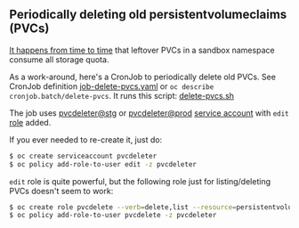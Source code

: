 ## Periodically deleting old persistentvolumeclaims (PVCs)

[It happens from time to time](https://github.com/packit-service/packit-service/issues/409) that leftover PVCs in a sandbox namespace consume all storage quota.

As a work-around, here's a CronJob to periodically delete old PVCs.
See CronJob definition [job-delete-pvcs.yaml](./job-delete-pvcs.yaml) or `oc describe cronjob.batch/delete-pvcs`.
It runs this script: [delete-pvcs.sh](./delete-pvcs.sh)

The job uses
[pvcdeleter@stg](https://admin-console.pro-eu-west-1.openshift.com/k8s/ns/packit-stg-sandbox/serviceaccounts/pvcdeleter) or
[pvcdeleter@prod](https://admin-console.pro-eu-west-1.openshift.com/k8s/ns/packit-prod-sandbox/serviceaccounts/pvcdeleter)
[service account](https://docs.openshift.com/container-platform/3.11/dev_guide/service_accounts.html)
with `edit` [role](https://docs.openshift.com/container-platform/3.11/admin_guide/manage_rbac.html) added.

If you ever needed to re-create it, just do:

```bash
$ oc create serviceaccount pvcdeleter
$ oc policy add-role-to-user edit -z pvcdeleter
```

`edit` role is quite powerful, but the following role just for listing/deleting PVCs doesn't seem to work:

```bash
$ oc create role pvcdelete --verb=delete,list --resource=persistentvolumeclaims
$ oc policy add-role-to-user pvcdelete -z pvcdeleter
```
